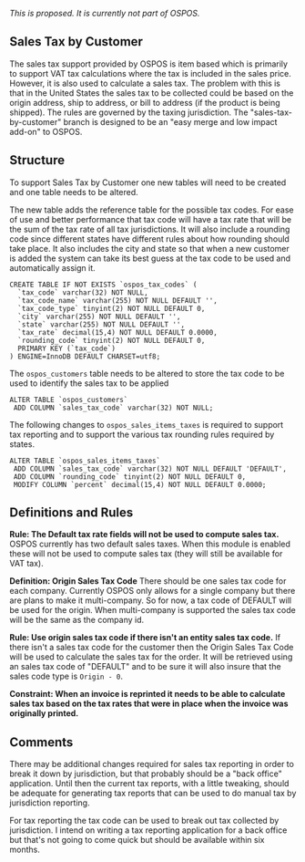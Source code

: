*This is proposed.  It is currently not part of OSPOS.*

## Sales Tax by Customer

The sales tax support provided by OSPOS is item based which is primarily to support VAT tax calculations where the tax is included in the sales price.  However, it is also used to calculate a sales tax.  The problem with this is that in the United States the sales tax to be collected could be based on the origin address, ship to address, or bill to address (if the product is being shipped).   The rules are governed by the taxing jurisdiction.  The "sales-tax-by-customer" branch is designed to be an "easy merge and low impact add-on" to OSPOS.

## Structure

To support Sales Tax by Customer one new tables will need to be created and one table needs to be altered.

The new table adds the reference table for the possible tax codes.  For ease of use and better performance that tax code will have a tax rate that will be the sum of the tax rate of all tax jurisdictions.  It will also include a rounding code since different states have different rules about how rounding should take place.  It also includes the city and state so that when a new customer is added the system can take its best guess at the tax code to be used and automatically assign it.

    CREATE TABLE IF NOT EXISTS `ospos_tax_codes` (
      `tax_code` varchar(32) NOT NULL,
      `tax_code_name` varchar(255) NOT NULL DEFAULT '',
      `tax_code_type` tinyint(2) NOT NULL DEFAULT 0,
      `city` varchar(255) NOT NULL DEFAULT '',
      `state` varchar(255) NOT NULL DEFAULT '',
      `tax_rate` decimal(15,4) NOT NULL DEFAULT 0.0000,
      `rounding_code` tinyint(2) NOT NULL DEFAULT 0,
      PRIMARY KEY (`tax_code`)
    ) ENGINE=InnoDB DEFAULT CHARSET=utf8; 

The `ospos_customers` table needs to be altered to store the tax code to be used to identify the sales tax to be applied

    ALTER TABLE `ospos_customers`
     ADD COLUMN `sales_tax_code` varchar(32) NOT NULL;

The following changes to `ospos_sales_items_taxes` is required to support tax reporting and to support the various tax rounding rules required by states.

    ALTER TABLE `ospos_sales_items_taxes`
     ADD COLUMN `sales_tax_code` varchar(32) NOT NULL DEFAULT 'DEFAULT',
     ADD COLUMN `rounding_code` tinyint(2) NOT NULL DEFAULT 0,
     MODIFY COLUMN `percent` decimal(15,4) NOT NULL DEFAULT 0.0000;

## Definitions and Rules

**Rule: The Default tax rate fields will not be used to compute sales tax.** OSPOS currently has two default sales taxes.  When this module is enabled these will not be used to compute sales tax (they will still be available for VAT tax). 

**Definition: Origin Sales Tax Code** There should be one sales tax code for each company.  Currently OSPOS only allows for a single company but there are plans to make it multi-company.  So for now, a tax code of DEFAULT will be used for the origin.  When multi-company is supported the sales tax code will be the same as the company id. 

**Rule: Use origin sales tax code if there isn't an entity sales tax code.** If there isn't a sales tax code for the customer then the Origin Sales Tax Code will be used to calculate the sales tax for the order.  It will be retrieved using an sales tax code of "DEFAULT" and to be sure it will also insure that the sales code type is `Origin - 0`. 

**Constraint: When an invoice is reprinted it needs to be able to calculate sales tax based on the tax rates that were in place when the invoice was originally printed.**

## Comments

There may be additional changes required for sales tax reporting in order to break it down by jurisdiction, but that probably should be a "back office" application.  Until then the current tax reports, with a little tweaking, should be adequate for generating tax reports that can be used to do manual tax by jurisdiction reporting.

For tax reporting the tax code can be used to break out tax collected by jurisdiction.  I intend on writing a tax reporting application for a back office but that's not going to come quick but should be available within six months.